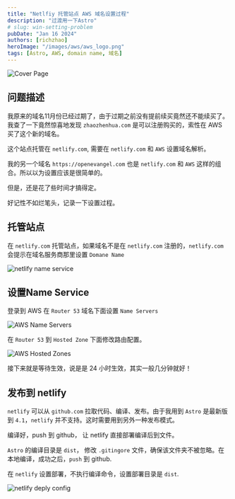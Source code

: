 ```yaml
---
title: "Netlfiy 托管站点 AWS 域名设置过程"
description: "过渡用一下Astro"
# slug: win-setting-problem
pubDate: "Jan 16 2024"
authors: [richzhao]
heroImage: "/images/aws/aws_logo.png"
tags: [Astro, AWS, domain name, 域名]
---
```


![Cover Page](/images/IMG_1444.JPG)

## 问题描述

我原来的域名11月份已经过期了，由于过期之前没有提前续买竟然还不能续买了。我查了一下竟然惊喜地发现 `zhaozhenhua.com` 是可以注册购买的，索性在 AWS 买了这个新的域名。

这个站点托管在 `netlify.com`, 需要在 `netlify.com` 和 `AWS` 设置域名解析。

我的另一个域名 `https://openevangel.com` 也是 `netlify.com` 和 `AWS` 这样的组合。所以以为设置应该是很简单的。

但是，还是花了些时间才搞得定。

好记性不如烂笔头，记录一下设置过程。

## 托管站点

在 `netlify.com` 托管站点，如果域名不是在 `netlify.com` 注册的，`netlify.com` 会提示在域名服务商那里设置 `Domane Name`

![netlify name service](/images/netlify/netlify-dns.png)

## 设置Name Service 

登录到 AWS 在 `Router 53` 域名下面设置 `Name Servers`

![AWS Name Servers](/images/aws/name-servers.png)

在 `Router 53` 到 `Hosted Zone` 下面修改路由配置。

![AWS Hosted Zones](/image/aws/hosted-zone.png)

接下来就是等待生效，说是是 24 小时生效，其实一般几分钟就好！

## 发布到 netlify

`netlify` 可以从 `github.com` 拉取代码、编译、发布。由于我用到 `Astro` 是最新版到 `4.1`，`netlify` 并不支持。这时需要用到另外一种发布模式。

编译好，push 到 github， 让 netlify 直接部署编译后到文件。

`Astro` 的编译目录是 `dist`， 修改 `.gitingore` 文件，确保该文件夹不被忽略。在本地编译，成功之后，`push` 到 github. 

在 `netlify` 设置部署，不执行编译命令，设置部署目录是 `dist`. 

![netlify deply config](/images/netlify/deploy-config.png)
